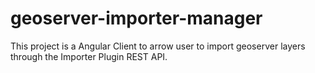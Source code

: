 # geoserver-importer-manager
This project is a Angular Client to arrow user to import geoserver layers through the Importer Plugin REST API.
